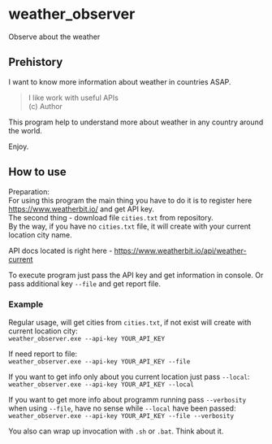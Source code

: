 # weather_observer
Observe about the weather

## Prehistory
I want to know more information about weather in countries ASAP.

> I like work with useful APIs  
> (c) Author

This program help to understand more about weather in any country around the world.

Enjoy.

## How to use
Preparation:  
For using this program the main thing you have to do it is to register here https://www.weatherbit.io/ and get API key.  
The second thing - download file `cities.txt` from repository.  
By the way, if you have no `cities.txt` file, it will create with your current location city name.

API docs located is right here - https://www.weatherbit.io/api/weather-current

To execute program just pass the API key and get information in console. Or pass additional key `--file` and get report file.

### Example 

Regular usage, will get cities from `cities.txt`, if not exist will create with current location city:  
`weather_observer.exe --api-key YOUR_API_KEY`

If need report to file:  
`weather_observer.exe --api-key YOUR_API_KEY --file`

If you want to get info only about you current location just pass `--local`:  
`weather_observer.exe --api-key YOUR_API_KEY --local`

If you want to get more info about programm running pass `--verbosity` when using `--file`, have no sense while `--local` have been passed:  
`weather_observer.exe --api-key YOUR_API_KEY --file --verbosity`

You also can wrap up invocation with `.sh` or `.bat`. Think about it.